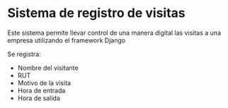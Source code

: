 # Sistema de registro de visitas

Este sistema permite llevar control de una manera digital las visitas a una empresa utilizando el framework Django

Se registra:
- Nombre del visitante
- RUT
- Motivo de la visita
- Hora de entrada
- Hora de salida

